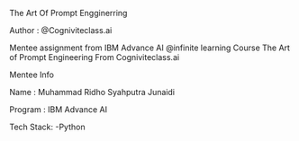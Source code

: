 The Art Of Prompt Engginerring

Author : @Cogniviteclass.ai

Mentee assignment from IBM Advance AI @infinite learning Course The Art of Prompt Engineering From Cogniviteclass.ai

Mentee Info 

Name : Muhammad Ridho Syahputra Junaidi

Program : IBM Advance AI

Tech Stack:
-Python
